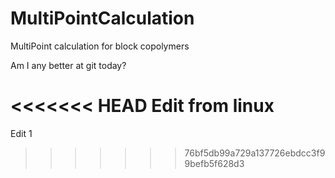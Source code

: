 # MultiPointCalculation
MultiPoint calculation for block copolymers

Am I any better at git today?

<<<<<<< HEAD
Edit from linux
=======
Edit 1
>>>>>>> 76bf5db99a729a137726ebdcc3f99befb5f628d3
